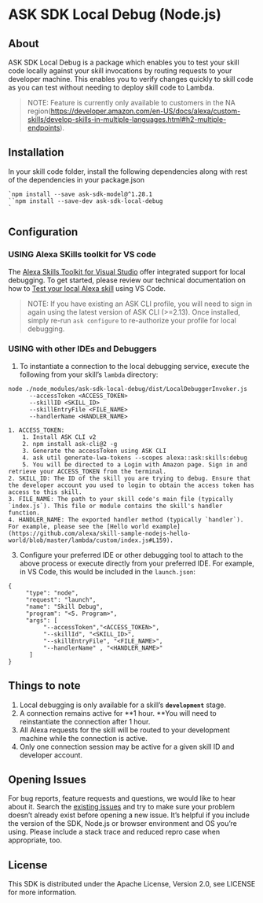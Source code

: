 # ASK SDK Local Debug (Node.js)

## About

ASK SDK Local Debug is a package which enables you to test your skill code locally against your skill invocations by routing requests to your developer machine. This enables you to verify changes quickly to skill code as you can test without needing to deploy skill code to Lambda.


> NOTE: Feature is currently only available to customers in the NA region(https://developer.amazon.com/en-US/docs/alexa/custom-skills/develop-skills-in-multiple-languages.html#h2-multiple-endpoints). 

## Installation

In your skill code folder, install the following dependencies along with rest of the dependencies in your package.json
```
`npm install --save ask-sdk-model@^1.28.1
``npm install --save-dev ask-sdk-local-debug
`
```

## Configuration

### USING Alexa SKills toolkit for VS code

The [Alexa Skills Toolkit for Visual Studio](https://developer.amazon.com/en-US/docs/alexa/ask-toolkit/get-started-with-the-ask-toolkit-for-visual-studio-code.html) offer integrated support for local debugging. To get started, please review our technical documentation on how to [Test your local Alexa skill](https://developer.amazon.com/en-US/docs/alexa/ask-toolkit/vs-code-ask-skills.html#test) using VS Code.


> NOTE: If you have existing an ASK CLI profile, you will need to sign in again using the latest version of ASK CLI (>=2.13). Once installed, simply re-run `ask configure` to re-authorize your profile for local debugging.

### USING with other IDEs and Debuggers

1. To instantiate a connection to the local debugging service, execute the following from your skill’s `lambda` directory:
```
node ./node_modules/ask-sdk-local-debug/dist/LocalDebuggerInvoker.js 
      --accessToken <ACCESS_TOKEN>
      --skillID <SKILL_ID>
      --skillEntryFile <FILE_NAME>
      --handlerName <HANDLER_NAME>
```
    1. ACCESS_TOKEN:
        1. Install ASK CLI v2
        2. npm install ask-cli@2 -g
        3. Generate the accessToken using ASK CLI
        4. ask util generate-lwa-tokens --scopes alexa::ask:skills:debug
        5. You will be directed to a Login with Amazon page. Sign in and retrieve your ACCESS_TOKEN from the terminal.
    2. SKILL_ID: The ID of the skill you are trying to debug. Ensure that the developer account you used to login to obtain the access token has access to this skill.
    3. FILE_NAME: The path to your skill code's main file (typically `index.js`). This file or module contains the skill's handler function.
    4. HANDLER_NAME: The exported handler method (typically `handler`). For example, please see the [Hello world example](https://github.com/alexa/skill-sample-nodejs-hello-world/blob/master/lambda/custom/index.js#L159). 
3. Configure your preferred IDE or other debugging tool to attach to the above process or execute directly from your preferred IDE. For example, in VS Code, this would be included in the `launch.json`:
```	
{
     "type": "node",
     "request": "launch",
     "name": "Skill Debug",
     "program": "<5. Program>",
     "args": [
          "--accessToken","<ACCESS_TOKEN>",
          "--skillId", "<SKILL_ID>",
          "--skillEntryFile", "<FILE_NAME>",
          "--handlerName" , "<HANDLER_NAME>"
      ]
}
```

## Things to note

1. Local debugging is only available for a skill’s **`development`** stage.
2. A connection remains active for **1 hour. **You will need to reinstantiate the connection after 1 hour.
3. All Alexa requests for the skill will be routed to your development machine while the connection is active. 
4. Only one connection session may be active for a given skill ID and developer account.

## Opening Issues

For bug reports, feature requests and questions, we would like to hear about it. Search the [existing issues](https://github.com/alexa/alexa-skills-kit-sdk-for-nodejs/issues) and try to make sure your problem doesn’t already exist before opening a new issue. It’s helpful if you include the version of the SDK, Node.js or browser environment and OS you’re using. Please include a stack trace and reduced repro case when appropriate, too.

## License

This SDK is distributed under the Apache License, Version 2.0, see LICENSE for more information.
